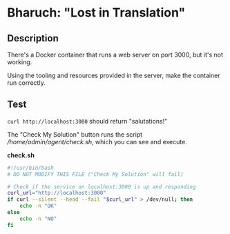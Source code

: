 # Bharuch: "Lost in Translation"

## Description

There's a Docker container that runs a web server on port 3000, but it's not working.  

Using the tooling and resources provided in the server, make the container run correctly.


## Test

`curl http://localhost:3000` should return "salutations!"  

The "Check My Solution" button runs the script _/home/admin/agent/check.sh_, which you can see and execute.

**check.sh**

```bash
#!/usr/bin/bash
# DO NOT MODIFY THIS FILE ("Check My Solution" will fail)

# Check if the service on localhost:3000 is up and responding
curl_url="http://localhost:3000"
if curl --silent --head --fail "$curl_url" > /dev/null; then
    echo -n "OK"
else
    echo -n "NO"
fi
```
